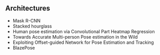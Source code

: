 ## Architectures
  - Mask R-CNN
  - Stacked hourglass
  - Human pose estimation via Convolutional Part Heatmap Regression
  - Towards Accurate Multi-person Pose estimation in the Wild
  - Exploiting Offset-guided Network for Pose Estimation and Tracking
  - BlazePose
